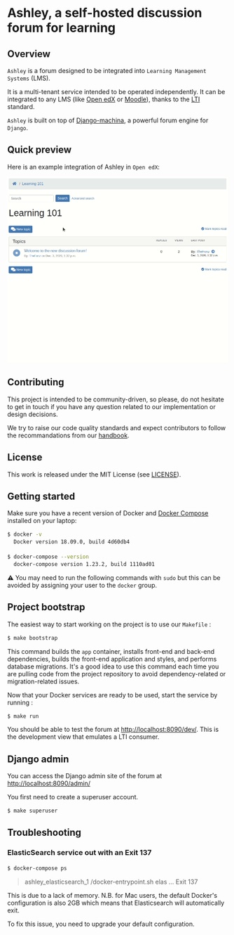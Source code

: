 # Ashley, a self-hosted discussion forum for learning

## Overview

`Ashley` is a forum designed to be integrated into `Learning Management Systems` (LMS).

It is a multi-tenant service intended to be operated independently. It can be integrated to any LMS (like [Open edX](https://open.edx.org) or [Moodle](https://moodle.org)), thanks to the [LTI](https://en.wikipedia.org/wiki/Learning_Tools_Interoperability) standard.

`Ashley` is built on top of [Django-machina](https://github.com/ellmetha/django-machina/), a powerful forum engine for `Django`.

## Quick preview

Here is an example integration of Ashley in `Open edX`:

![demo](docs/demo.gif)


## Contributing

This project is intended to be community-driven, so please, do not hesitate to
get in touch if you have any question related to our implementation or design
decisions.

We try to raise our code quality standards and expect contributors to follow
the recommandations from our
[handbook](https://openfun.gitbooks.io/handbook/content).

## License

This work is released under the MIT License (see [LICENSE](./LICENSE)).

## Getting started

Make sure you have a recent version of Docker and
[Docker Compose](https://docs.docker.com/compose/install) installed on your laptop:

```bash
$ docker -v
  Docker version 18.09.0, build 4d60db4

$ docker-compose --version
  docker-compose version 1.23.2, build 1110ad01
```

⚠️ You may need to run the following commands with `sudo` but this can be avoided by assigning your user to the `docker` group.

## Project bootstrap

The easiest way to start working on the project is to use our `Makefile` :

```bash
$ make bootstrap
```

This command builds the `app` container, installs front-end and back-end dependencies, builds the front-end application and styles, and performs database migrations. It's a good idea to use this command each time you are pulling code from the project repository to avoid dependency-related or migration-related issues.

Now that your Docker services are ready to be used, start the service by running :

```bash
$ make run
```

You should be able to test the forum at [http://localhost:8090/dev/](http://localhost:8090/dev/).
This is the development view that emulates a LTI consumer.

## Django admin

You can access the Django admin site of the forum at [http://localhost:8090/admin/](http://localhost:8090/admin/)

You first need to create a superuser account. 

```bash
$ make superuser
```

## Troubleshooting

### ElasticSearch service out with an Exit 137

```bash
$ docker-compose ps
```
> ashley_elasticsearch_1   /docker-entrypoint.sh elas ...   Exit 137

This is due to a lack of memory.
N.B. for Mac users, the default Docker's configuration is also 2GB which means that Elasticsearch will automatically exit.

To fix this issue, you need to upgrade your default configuration. 


